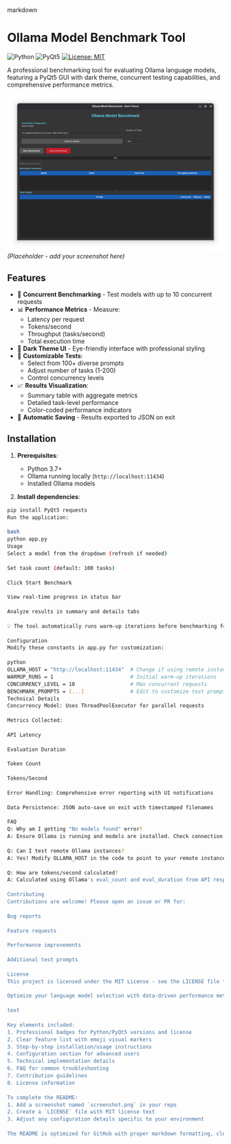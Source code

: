 markdown
# Ollama Model Benchmark Tool

![Python](https://img.shields.io/badge/python-3.7%2B-blue)
![PyQt5](https://img.shields.io/badge/PyQt5-5.15%2B-green)
[![License: MIT](https://img.shields.io/badge/License-MIT-yellow.svg)](https://opensource.org/licenses/MIT)

A professional benchmarking tool for evaluating Ollama language models, featuring a PyQt5 GUI with dark theme, concurrent testing capabilities, and comprehensive performance metrics.

![Ollama Benchmark Tool Screenshot](screenshot.png) *(Placeholder - add your screenshot here)*

## Features

- 🚀 **Concurrent Benchmarking** - Test models with up to 10 concurrent requests
- 📊 **Performance Metrics** - Measure:
  - Latency per request
  - Tokens/second
  - Throughput (tasks/second)
  - Total execution time
- 🌙 **Dark Theme UI** - Eye-friendly interface with professional styling
- 🔧 **Customizable Tests**:
  - Select from 100+ diverse prompts
  - Adjust number of tasks (1-200)
  - Control concurrency levels
- 📈 **Results Visualization**:
  - Summary table with aggregate metrics
  - Detailed task-level performance
  - Color-coded performance indicators
- 💾 **Automatic Saving** - Results exported to JSON on exit

## Installation

1. **Prerequisites**:
   - Python 3.7+
   - Ollama running locally (`http://localhost:11434`)
   - Installed Ollama models

2. **Install dependencies**:
```bash
pip install PyQt5 requests
Run the application:

bash
python app.py
Usage
Select a model from the dropdown (refresh if needed)

Set task count (default: 100 tasks)

Click Start Benchmark

View real-time progress in status bar

Analyze results in summary and details tabs

💡 The tool automatically runs warm-up iterations before benchmarking for accurate results

Configuration
Modify these constants in app.py for customization:

python
OLLAMA_HOST = "http://localhost:11434"  # Change if using remote instance
WARMUP_RUNS = 1                         # Initial warm-up iterations
CONCURRENCY_LEVEL = 10                  # Max concurrent requests
BENCHMARK_PROMPTS = [...]               # Edit to customize test prompts
Technical Details
Concurrency Model: Uses ThreadPoolExecutor for parallel requests

Metrics Collected:

API Latency

Evaluation Duration

Token Count

Tokens/Second

Error Handling: Comprehensive error reporting with UI notifications

Data Persistence: JSON auto-save on exit with timestamped filenames

FAQ
Q: Why am I getting "No models found" error?
A: Ensure Ollama is running and models are installed. Check connection to OLLAMA_HOST.

Q: Can I test remote Ollama instances?
A: Yes! Modify OLLAMA_HOST in the code to point to your remote instance.

Q: How are tokens/second calculated?
A: Calculated using Ollama's eval_count and eval_duration from API response.

Contributing
Contributions are welcome! Please open an issue or PR for:

Bug reports

Feature requests

Performance improvements

Additional test prompts

License
This project is licensed under the MIT License - see the LICENSE file for details.

Optimize your language model selection with data-driven performance metrics!

text

Key elements included:
1. Professional badges for Python/PyQt5 versions and license
2. Clear feature list with emoji visual markers
3. Step-by-step installation/usage instructions
4. Configuration section for advanced users
5. Technical implementation details
6. FAQ for common troubleshooting
7. Contribution guidelines
8. License information

To complete the README:
1. Add a screenshot named `screenshot.png` in your repo
2. Create a `LICENSE` file with MIT license text
3. Adjust any configuration details specific to your environment

The README is optimized for GitHub with proper markdown formatting, clear section organization, and emoji-enhanced readability.
